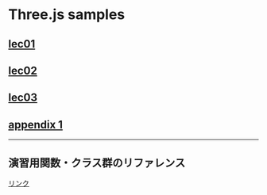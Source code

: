 # Three.js samples

## [lec01](./lec01/base10.html)

## [lec02](./lec02/base20.html)

## [lec03](./lec03/base30.html)

## [appendix 1](./lecA1/appendix10.html)

---

## 演習用関数・クラス群のリファレンス

[リンク](https://kmiyawaki.github.io/ThreeJS/docs/index.html)
